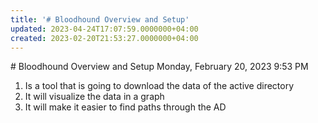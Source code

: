 ```yaml
---
title: '# Bloodhound Overview and Setup'
updated: 2023-04-24T17:07:59.0000000+04:00
created: 2023-02-20T21:53:27.0000000+04:00
---
```


\# Bloodhound Overview and Setup
Monday, February 20, 2023
9:53 PM
1.  Is a tool that is going to download the data of the active directory
2.  It will visualize the data in a graph
3.  It will make it easier to find paths through the AD
